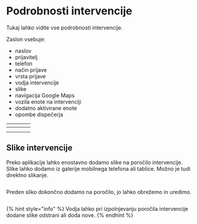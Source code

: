 # Podrobnosti intervencije

Tukaj lahko vidite vse podrobnosti intervencije.

Zaslon vsebuje:

* naslov
* prijavitelj
* telefon
* način prijave
* vrsta prijave
* vodja intervencije
* slike
* navigacija Google Maps
* vozila enote na intervenciji
* dodatno aktivirane enote
* opombe dispečerja

<table data-view="cards"><thead><tr><th></th><th></th><th></th><th data-hidden data-card-cover data-type="files"></th></tr></thead><tbody><tr><td><img src="../../.gitbook/assets/image (203).png" alt="" data-size="original"></td><td></td><td></td><td></td></tr><tr><td><img src="../../.gitbook/assets/image (201).png" alt="" data-size="original"></td><td></td><td></td><td></td></tr></tbody></table>



## Slike intervencije

Preko aplikacije lahko enostavno dodamo slike na poročilo intervencije. Slike lahko dodamo iz galerije mobilnega telefona ali tablice. Možno je tudi direktno slikanje.

<figure><img src="../../.gitbook/assets/image (204).png" alt=""><figcaption></figcaption></figure>

Preden sliko dokončno dodamo na poročilo, jo lahko obrežemo in uredimo.

<figure><img src="../../.gitbook/assets/image (205).png" alt=""><figcaption></figcaption></figure>



{% hint style="info" %}
Vodja lahko pri izpolnjevanju poročila intervencije dodane slike odstrani ali doda nove.
{% endhint %}
